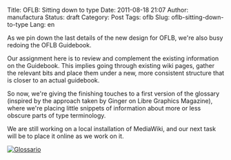Title: OFLB: Sitting down to type
Date: 2011-08-18 21:07
Author: manufactura
Status: draft
Category: Post
Tags: oflb
Slug: oflb-sitting-down-to-type
Lang: en

As we pin down the last details of the new design for OFLB, we're also
busy redoing the OFLB Guidebook.

Our assignment here is to review and complement the existing information
on the Guidebook. This implies going through existing wiki pages, gather
the relevant bits and place them under a new, more consistent structure
that is closer to an actual guidebook.

So now, we're giving the finishing touches to a first version of the
glossary (inspired by the approach taken by Ginger on Libre Graphics
Magazine), where we're placing little snippets of information about more
or less obscure parts of type terminology.

We are still working on a local installation of MediaWiki, and our next
task will be to place it online as we work on it.

[![Glossario]({static}/media/glossario.png "glossario.png")]({static}/media/glossario.png)

